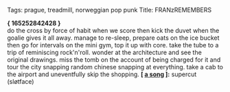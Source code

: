 Tags: prague, treadmill, norweggian pop punk
Title: FRANzREMEMBERS
  
**{ 165252842428 }**  
do the cross by force of habit when we score then kick the duvet when the goalie gives it all away. manage to re-sleep, prepare oats on the ice bucket then go for intervals on the mini gym, top it up with core. take the tube to a trip of reminiscing rock'n'roll. wonder at the architecture and see the original drawings. miss the tomb on the account of being charged for it and tour the city snapping random chinese snapping at everything. take a cab to the airport and uneventfully skip the shopping.
**[ [a song](https://youtu.be/KU9wwFjz3Js) ]:** supercut (sløtface)
